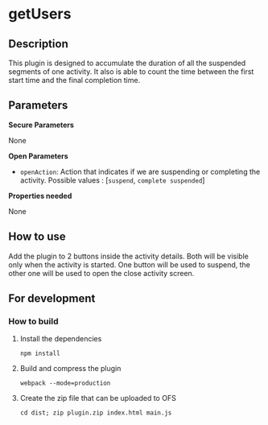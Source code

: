 # getUsers

## Description

This plugin is designed to accumulate the duration of all the suspended segments of one activity.
It also is able to count the time between the first start time and the final completion time.

## Parameters

**Secure Parameters**

None

**Open Parameters**

- `openAction`: Action that indicates if we are suspending or completing the activity. Possible values : [`suspend`, `complete suspended`]

**Properties needed**

None

## How to use

Add the plugin to 2 buttons inside the activity details. Both will be visible only when the activity is started. One button will be used to suspend, the other one will be used to open the close activity screen.

## For development

### How to build

1. Install the dependencies

   `npm install`

2. Build and compress the plugin

   `webpack --mode=production`

3. Create the zip file that can be uploaded to OFS

   `cd dist; zip plugin.zip index.html main.js`
